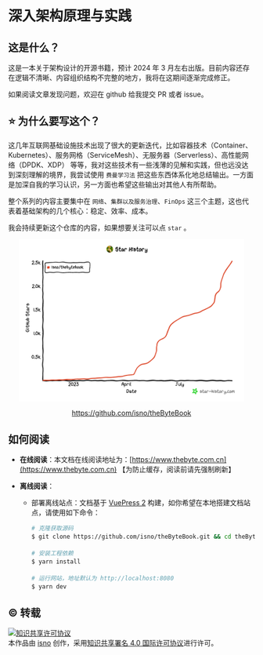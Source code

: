 # 深入架构原理与实践

## 这是什么？

这是一本关于架构设计的开源书籍，预计 2024 年 3 月左右出版。目前内容还存在逻辑不清晰、内容组织结构不完整的地方，我将在这期间逐渐完成修正。

如果阅读文章发现问题，欢迎在 github 给我提交 PR 或者 issue。

## ⭐️ 为什么要写这个？

这几年互联网基础设施技术出现了很大的更新迭代，比如容器技术（Container、Kubernetes）、服务网格（ServiceMesh）、无服务器（Serverless）、高性能网络（DPDK、XDP） 等等，我对这些技术有一些浅薄的见解和实践，但也远没达到深刻理解的境界，我尝试使用 `费曼学习法` 把这些东西体系化地总结输出。一方面是加深自我的学习认识，另一方面也希望这些输出对其他人有所帮助。

整个系列的内容主要集中在 `网络`、`集群以及服务治理`、`FinOps` 这三个主题，这也代表着基础架构的几个核心：稳定、效率、成本。

我会持续更新这个仓库的内容，如果想要关注可以点 `star` 。

<div  align="center">
	<img src="./assets/star-history-2023928.png" width = "460"  align=center />
	<p><a href="https://github.com/isno/theByteBook">https://github.com/isno/theByteBook</a></p>
</div>


## 如何阅读

- **在线阅读**：本文档在线阅读地址为：[https://www.thebyte.com.cn](https://www.thebyte.com.cn)  【为防止缓存，阅读前请先强制刷新】

- **离线阅读**：

  - 部署离线站点：文档基于 [VuePress 2](https://v2.vuepress.vuejs.org/zh/) 构建，如你希望在本地搭建文档站点，请使用如下命令：

    ```bash
    # 克隆获取源码
    $ git clone https://github.com/isno/theByteBook.git && cd theByteBook

    # 安装工程依赖
    $ yarn install

    # 运行网站，地址默认为 http://localhost:8080
    $ yarn dev
    ```


## ©️ 转载

<a rel="license" href="http://creativecommons.org/licenses/by/4.0/"><img alt="知识共享许可协议" style="border-width:0" src="https://i.creativecommons.org/l/by/4.0/88x31.png" /></a><br />本<span xmlns:dct="http://purl.org/dc/terms/" href="http://purl.org/dc/dcmitype/Text" rel="dct:type">作品</span>由 <a xmlns:cc="http://creativecommons.org/ns#" href="https://github.com/isno/TheByteBook" property="cc:attributionName" rel="cc:attributionURL">isno</a> 创作，采用<a rel="license" href="http://creativecommons.org/licenses/by/4.0/">知识共享署名 4.0 国际许可协议</a>进行许可。
